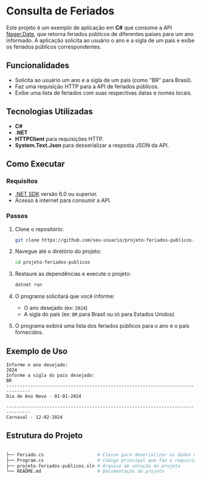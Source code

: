 # Consulta de Feriados 

Este projeto é um exemplo de aplicação em **C#** que consome a API [Nager.Date](https://date.nager.at/), que retorna feriados públicos de diferentes países para um ano informado. A aplicação solicita ao usuário o ano e a sigla de um país e exibe os feriados públicos correspondentes.

## Funcionalidades

- Solicita ao usuário um ano e a sigla de um país (como "BR" para Brasil).
- Faz uma requisição HTTP para a API de feriados públicos.
- Exibe uma lista de feriados com suas respectivas datas e nomes locais.

## Tecnologias Utilizadas

- **C#**
- **.NET**
- **HTTPClient** para requisições HTTP.
- **System.Text.Json** para desserializar a resposta JSON da API.

## Como Executar

### Requisitos

- [.NET SDK](https://dotnet.microsoft.com/download) versão 6.0 ou superior.
- Acesso à internet para consumir a API.

### Passos

1. Clone o repositório:

    ```bash
    git clone https://github.com/seu-usuario/projeto-feriados-publicos.git
    ```

2. Navegue até o diretório do projeto:

    ```bash
    cd projeto-feriados-publicos
    ```

3. Restaure as dependências e execute o projeto:

    ```bash
    dotnet run
    ```

4. O programa solicitará que você informe:
   - O ano desejado (ex: `2024`)
   - A sigla do país (ex: `BR` para Brasil ou `US` para Estados Unidos)

5. O programa exibirá uma lista dos feriados públicos para o ano e o país fornecidos.

## Exemplo de Uso

```plaintext
Informe o ano desejado:
2024
Informe a sigla do país desejado:
BR
-------------------------------------------------------------------------------
Dia de Ano Novo - 01-01-2024

-------------------------------------------------------------------------------
Carnaval - 12-02-2024
```
## Estrutura do Projeto

```bash

├── Feriado.cs                    # Classe para deserializar os dados da API
├── Program.cs                    # Código principal que faz a requisição e exibe os feriados
├── projeto-feriados-publicos.sln # Arquivo de solução do projeto
└── README.md                     # Documentação do projeto
```



